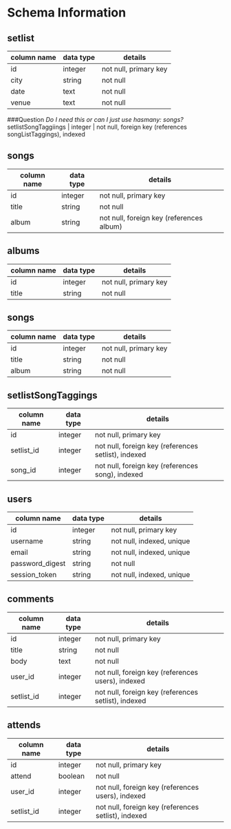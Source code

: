 # Schema Information

## setlist
column name | data type | details
------------|-----------|-----------------------
id          | integer   | not null, primary key
city        | string    | not null
date        | text      | not null
venue       | text      | not null

###Question *Do I need this or can I just use hasmany: songs?*
setlistSongTaggiings | integer   | not null, foreign key (references songListTaggings), indexed

## songs
column name | data type | details
------------|-----------|-----------------------
id          | integer   | not null, primary key
title       | string    | not null
album       | string    | not null, foreign key (references album)

## albums
column name | data type | details
------------|-----------|-----------------------
id          | integer   | not null, primary key
title       | string    | not null

## songs
column name | data type | details
------------|-----------|-----------------------
id          | integer   | not null, primary key
title       | string    | not null
album       | string    | not null

## setlistSongTaggings
column name | data type | details
------------|-----------|-----------------------
id          | integer   | not null, primary key
setlist_id  | integer   | not null, foreign key (references setlist), indexed
song_id     | integer   | not null, foreign key (references song), indexed




## users
column name     | data type | details
----------------|-----------|-----------------------
id              | integer   | not null, primary key
username        | string    | not null, indexed, unique
email           | string    | not null, indexed, unique
password_digest | string    | not null
session_token   | string    | not null, indexed, unique

## comments
column name | data type | details
------------|-----------|-----------------------
id          | integer   | not null, primary key
title       | string    | not null
body        | text      | not null
user_id     | integer   | not null, foreign key (references users), indexed
setlist_id  | integer   | not null, foreign key (references setlist), indexed

## attends 
column name | data type | details
------------|-----------|-----------------------
id          | integer   | not null, primary key
attend      | boolean   | not null
user_id     | integer   | not null, foreign key (references users), indexed
setlist_id  | integer   | not null, foreign key (references setlist), indexed